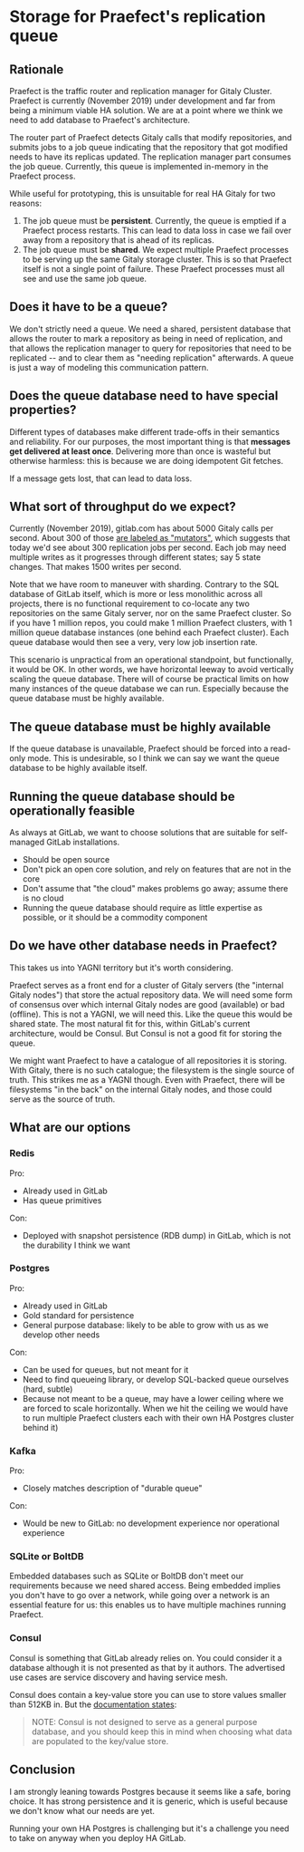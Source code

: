 # Storage for Praefect's replication queue

## Rationale

Praefect is the traffic router and replication manager for Gitaly Cluster.
Praefect is currently (November 2019) under development and far from
being a minimum viable HA solution. We are at a point where we think we
need to add database to Praefect's architecture.

The router part of Praefect detects Gitaly calls that modify
repositories, and submits jobs to a job queue indicating that the
repository that got modified needs to have its replicas updated. The
replication manager part consumes the job queue. Currently, this queue
is implemented in-memory in the Praefect process.

While useful for prototyping, this is unsuitable for real HA Gitaly for
two reasons:

1.  The job queue must be **persistent**. Currently, the queue is
    emptied if a Praefect process restarts. This can lead to data loss
    in case we fail over away from a repository that is ahead of its
    replicas.
2.  The job queue must be **shared**. We expect multiple Praefect
    processes to be serving up the same Gitaly storage cluster. This is
    so that Praefect itself is not a single point of failure. These
    Praefect processes must all see and use the same job queue.

## Does it have to be a queue?

We don't strictly need a queue. We need a shared, persistent database
that allows the router to mark a repository as being in need of
replication, and that allows the replication manager to query for
repositories that need to be replicated -- and to clear them as "needing
replication" afterwards. A queue is just a way of modeling this
communication pattern.

## Does the queue database need to have special properties?

Different types of databases make different trade-offs in their semantics
and reliability. For our purposes, the most important thing is that
**messages get delivered at least once**. Delivering more than once is
wasteful but otherwise harmless: this is because we are doing idempotent
Git fetches.

If a message gets lost, that can lead to data loss.

## What sort of throughput do we expect?

Currently (November 2019), gitlab.com has about 5000 Gitaly calls per
second. About 300 of those [are labeled as
"mutators"](https://prometheus.gprd.gitlab.net/graph?g0.range_input=7d&g0.expr=sum(rate(gitaly_cacheinvalidator_optype_total%5B5m%5D))%20by%20(type)&g0.tab=0),
which suggests that today we'd see about 300 replication jobs per
second. Each job may need multiple writes as it progresses through
different states; say 5 state changes. That makes 1500 writes per
second.

Note that we have room to maneuver with sharding. Contrary to the SQL
database of GitLab itself, which is more or less monolithic across all
projects, there is no functional requirement to co-locate any two
repositories on the same Gitaly server, nor on the same Praefect
cluster. So if you have 1 million repos, you could make 1 million
Praefect clusters, with 1 million queue database instances (one behind
each Praefect cluster). Each queue database would then see a very, very
low job insertion rate.

This scenario is unpractical from an operational standpoint, but
functionally, it would be OK. In other words, we have horizontal leeway
to avoid vertically scaling the queue database. There will of course be
practical limits on how many instances of the queue database we can run.
Especially because the queue database must be highly available.

## The queue database must be highly available

If the queue database is unavailable, Praefect should be forced into a
read-only mode. This is undesirable, so I think we can say we want the
queue database to be highly available itself.

## Running the queue database should be operationally feasible

As always at GitLab, we want to choose solutions that are suitable for
self-managed GitLab installations.

-   Should be open source
-   Don't pick an open core solution, and rely on features that are not
    in the core
-   Don't assume that "the cloud" makes problems go away; assume there
    is no cloud
-   Running the queue database should require as little expertise as
    possible, or it should be a commodity component

## Do we have other database needs in Praefect?

This takes us into YAGNI territory but it's worth considering.

Praefect serves as a front end for a cluster of Gitaly servers (the
"internal Gitaly nodes") that store the actual repository data. We will
need some form of consensus over which internal Gitaly nodes are good
(available) or bad (offline). This is not a YAGNI, we will need this.
Like the queue this would be shared state. The most natural fit for
this, within GitLab's current architecture, would be Consul. But Consul
is not a good fit for storing the queue.

We might want Praefect to have a catalogue of all repositories it is
storing. With Gitaly, there is no such catalogue; the filesystem is the
single source of truth. This strikes me as a YAGNI though. Even with
Praefect, there will be filesystems "in the back" on the internal Gitaly
nodes, and those could serve as the source of truth.

## What are our options

### Redis

Pro:

-   Already used in GitLab
-   Has queue primitives

Con:

-   Deployed with snapshot persistence (RDB dump) in GitLab, which is
    not the durability I think we want

### Postgres

Pro:

-   Already used in GitLab
-   Gold standard for persistence
-   General purpose database: likely to be able to grow with us as we
    develop other needs

Con:

-   Can be used for queues, but not meant for it
-   Need to find queueing library, or develop SQL-backed queue ourselves
    (hard, subtle)
-   Because not meant to be a queue, may have a lower ceiling where we
    are forced to scale horizontally. When we hit the ceiling we would
    have to run multiple Praefect clusters each with their own HA
    Postgres cluster behind it)

### Kafka

Pro:

-   Closely matches description of "durable queue"

Con:

-   Would be new to GitLab: no development experience nor operational
    experience

### SQLite or BoltDB

Embedded databases such as SQLite or BoltDB don't meet our requirements
because we need shared access. Being embedded implies you don't have to
go over a network, while going over a network is an essential feature
for us: this enables us to have multiple machines running Praefect.

### Consul

Consul is something that GitLab already relies on. You could consider it
a database although it is not presented as that by it authors. The
advertised use cases are service discovery and having service mesh.

Consul does contain a key-value store you can use to store values
smaller than 512KB in. But the [documentation
states](https://www.consul.io/docs/install/performance.html#memory-requirements):

> NOTE: Consul is not designed to serve as a general purpose database,
> and you should keep this in mind when choosing what data are populated
> to the key/value store.

## Conclusion

I am strongly leaning towards Postgres because it seems like a safe,
boring choice. It has strong persistence and it is generic, which is
useful because we don't know what our needs are yet.

Running your own HA Postgres is challenging but it's a challenge you
need to take on anyway when you deploy HA GitLab.
